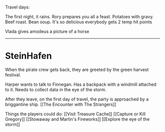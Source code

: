 Travel days:

The first night, it rains. Rory prepares you all a feast. Potatoes with gravy. Beef roast. Bean soup. It's so delicious everybody gets 2 temp hit points

Vlada gives amodeus a picture of a horse




___
# SteinHafen

When the pirate crew gets back, they are greeted by the green harvest festival.

Harper wants to talk to Finnegan. Has a backpack with a windmill attached to it. Needs to collect data in the eye of the storm.




After they leave, on the first day of travel, the party is approached by a briggantine ship.
[[The Encounter with The Strangers]]


Things the players could do:
[[Visit Treasure Cache]]
[[Capture or Kill Gregory]]
[[Stowaway and Martin's Fireworks]]
[[Explore the eye of the storm]]